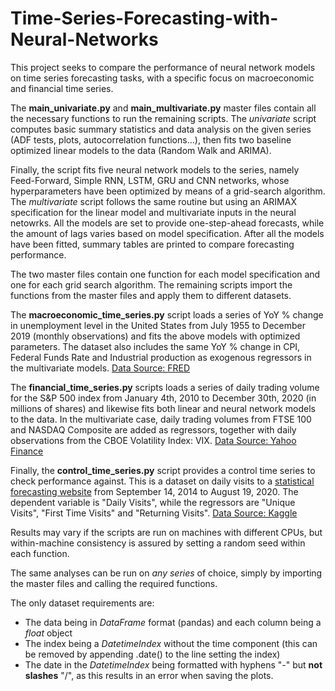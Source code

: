 # Time-Series-Forecasting-with-Neural-Networks

This project seeks to compare the performance of neural network models on time series forecasting tasks, with a specific focus on macroeconomic and financial time series.

The __main_univariate.py__ and __main_multivariate.py__ master files contain all the necessary functions to run the remaining scripts. The *univariate* script computes basic summary statistics and data analysis on the given series (ADF tests, plots, autocorrelation functions...), then fits two baseline optimized linear models to the data (Random Walk and ARIMA). 

Finally, the script fits five neural network models to the series, namely Feed-Forward, Simple RNN, LSTM, GRU and CNN networks, whose hyperparameters have been optimized by means of a grid-search algorithm. The *multivariate* script follows the same routine but using an ARIMAX specification for the linear model and multivariate inputs in the neural netowrks. All the models are set to provide one-step-ahead forecasts, while the amount of lags varies based on model specification.  After all the models have been fitted, summary tables are printed to compare forecasting performance. 

The two master files contain one function for each model specification and one for each grid search algorithm. The remaining scripts import the functions from the master files and apply them to different datasets.

The __macroeconomic_time_series.py__ script loads a series of YoY % change in unemployment level in the United States from July 1955 to December 2019 (monthly observations) and fits the above models with optimized parameters. The dataset also includes the same YoY % change in CPI, Federal Funds Rate and Industrial production as exogenous regressors in the multivariate models. 
[Data Source: FRED](https://fred.stlouisfed.org/)

The __financial_time_series.py__ scripts loads a series of daily trading volume for the S&P 500 index from January 4th, 2010 to December 30th, 2020 (in millions of shares) and likewise fits both linear and neural network models to the data. In the multivariate case, daily trading volumes from FTSE 100 and NASDAQ Composite are added as regressors, together with daily observations from the CBOE Volatility Index: VIX. 
[Data Source: Yahoo Finance](https://finance.yahoo.com/)

Finally, the __control_time_series.py__ script provides a control time series to check performance against. This is a dataset on daily visits to a [statistical forecasting website](https://people.duke.edu/~rnau/411home.htm) from September 14, 2014 to August 19, 2020. The dependent variable is "Daily Visits", while the regressors are "Unique Visits", "First Time Visits" and "Returning Visits". 
[Data Source: Kaggle](https://www.kaggle.com/bobnau/daily-website-visitors)

Results may vary if the scripts are run on machines with different CPUs, but within-machine consistency is assured by setting a random seed within each function.

The same analyses can be run on *any series* of choice, simply by importing the master files and calling the required functions. 

The only dataset requirements are:
- The data being in *DataFrame* format (pandas) and each column being a *float* object
- The index being a *DatetimeIndex* without the time component (this can be removed by appending .date() to the line setting the index)
- The date in the *DatetimeIndex* being formatted with hyphens "-" but __not slashes__ "/", as this results in an error when saving the plots.
